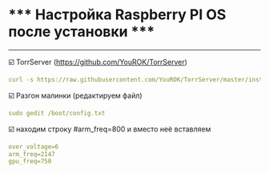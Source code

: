 # *** Настройка Raspberry PI OS после установки ***

----------------------------------
:ballot_box_with_check: TorrServer (https://github.com/YouROK/TorrServer)
```yaml
curl -s https://raw.githubusercontent.com/YouROK/TorrServer/master/installTorrServerLinux.sh | sudo bash
```
:ballot_box_with_check: Разгон малинки (редактируем файл)
```yaml
sudo gedit /boot/config.txt
```
:ballot_box_with_check: находим строку #arm_freq=800 и вместо неё вставляем
```yaml
over_voltage=6
arm_freq=2147
gpu_freq=750
```
